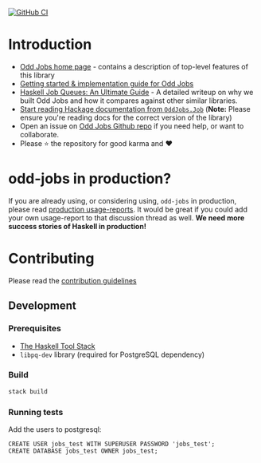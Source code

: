 [![GitHub CI](https://github.com/saurabhnanda/odd-jobs/workflows/CI/badge.svg)](https://github.com/saurabhnanda/odd-jobs/actions)

# Introduction

- [Odd Jobs home page](https://www.haskelltutorials.com/odd-jobs) - contains a description of top-level features of this library
- [Getting started & implementation guide for Odd Jobs](https://www.haskelltutorials.com/odd-jobs/guide.html)
- [Haskell Job Queues: An Ultimate Guide](https://www.haskelltutorials.com/odd-jobs/haskell-job-queues-ultimate-guide.html) - A detailed writeup on why we built Odd Jobs and how it compares against other similar libraries.
- [Start reading Hackage documentation from `OddJobs.Job`](https://hackage.haskell.org/package/odd-jobs-0.2.2/docs/OddJobs-Job.html) (**Note:** Please ensure you're reading docs for the correct version of the library)
- Open an issue on [Odd Jobs Github repo](https://github.com/saurabhnanda/odd-jobs) if you need  help, or want to collaborate.
- Please :star: the repository for good karma and :heart:

# odd-jobs in production?

If you are already using, or considering using, `odd-jobs` in production, please read [production usage-reports](https://github.com/saurabhnanda/odd-jobs/issues/44). It would be great if you could add your own usage-report to that discussion thread as well. **We need more success stories of Haskell in production!**

# Contributing

Please read the [contribution guidelines](./CONTRIBUTING.md)

## Development

### Prerequisites

- [The Haskell Tool Stack](https://docs.haskellstack.org/en/stable/README/#how-to-install)
- `libpq-dev` library (required for PostgreSQL dependency)

### Build

```bash
stack build
```


### Running tests

Add the users to postgresql:


```
CREATE USER jobs_test WITH SUPERUSER PASSWORD 'jobs_test';
CREATE DATABASE jobs_test OWNER jobs_test;
```
